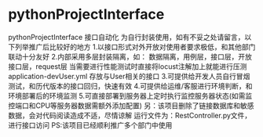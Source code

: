 # pythonProjectInterface
pythonProjectInterface 接口自动化
为自行封装使用，如有不妥之处请留言，以下列举推广后比较好的地方
1.以接口形式对外开放对使用者要求极低，和其他部门联动十分友好
2.内部采用多层封装隔离，如：
   数据隔离，用例层，接口层，开放接口层，request层
   当需要进行性能测试时直接将locust注解加上就能进行压测
   application-devUser.yml 存放与User相关的接口
3.可提供给开发人员自行冒烟测试，和历代版本的接口回归，快速有效
4.可提供给运维/客服进行环境判断，和环境部署后的环境监测
5.可直接部署到服务器上定时执行监控服务器状态(如需监控端口和CPU等服务器数据需额外添加配置)
   另：该项目删除了链接数据库和敏感数据，会对代码阅读造成不适，尽情谅解
   运行文件为：RestController.py文件，进行接口访问
   PS:该项目已经顺利推广多个部门中使用
